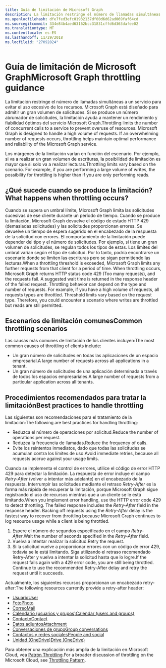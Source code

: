 ```yaml
---
title: Guía de limitación de Microsoft Graph
description: La limitación restringe el número de llamadas simultáneas a un servicio para evitar el uso excesivo de los recursos. Microsoft Graph está diseñado para admitir un gran volumen de solicitudes. Si se produce un número abrumador de solicitudes, la limitación ayuda a mantener un rendimiento y fiabilidad óptimos del servicio Microsoft Graph.
ms.openlocfilehash: dfe7fed3efc01932137df00d6d62ad069faf64cd
ms.sourcegitcommit: 334e84b4aed63162bcc31831cffd6d363dafee02
ms.translationtype: MT
ms.contentlocale: es-ES
ms.lasthandoff: 11/29/2018
ms.locfileid: "27092824"
---
```

# <a name="microsoft-graph-throttling-guidance"></a><span data-ttu-id="03638-105">Guía de limitación de Microsoft Graph</span><span class="sxs-lookup"><span data-stu-id="03638-105">Microsoft Graph throttling guidance</span></span>


<span data-ttu-id="03638-p102">La limitación restringe el número de llamadas simultáneas a un servicio para evitar el uso excesivo de los recursos. Microsoft Graph está diseñado para admitir un gran volumen de solicitudes. Si se produce un número abrumador de solicitudes, la limitación ayuda a mantener un rendimiento y fiabilidad óptimos del servicio Microsoft Graph.</span><span class="sxs-lookup"><span data-stu-id="03638-p102">Throttling limits the number of concurrent calls to a service to prevent overuse of resources. Microsoft Graph is designed to handle a high volume of requests. If an overwhelming number of requests occurs, throttling helps maintain optimal performance and reliability of the Microsoft Graph service.</span></span>

<span data-ttu-id="03638-p103">Los márgenes de la limitación varían en función del escenario. Por ejemplo, si va a realizar un gran volumen de escrituras, la posibilidad de limitación es mayor que si solo va a realizar lecturas.</span><span class="sxs-lookup"><span data-stu-id="03638-p103">Throttling limits vary based on the scenario. For example, if you are performing a large volume of writes, the possibility for throttling is higher than if you are only performing reads.</span></span>

## <a name="what-happens-when-throttling-occurs"></a><span data-ttu-id="03638-111">¿Qué sucede cuando se produce la limitación?</span><span class="sxs-lookup"><span data-stu-id="03638-111">What happens when throttling occurs?</span></span>

<span data-ttu-id="03638-p104">Cuando se supera un umbral límite, Microsoft Graph limita las solicitudes sucesivas de ese cliente durante un período de tiempo. Cuando se produce la limitación, Microsoft Graph devuelve el código de estado HTTP 429 (demasiadas solicitudes) y las solicitudes proporcionan errores. Se devuelve un tiempo de espera sugerido en el encabezado de la respuesta de la solicitud con errores. El comportamiento de la limitación puede depender del tipo y el número de solicitudes. Por ejemplo, si tiene un gran volumen de solicitudes, se regulan todos los tipos de estas. Los límites del umbral varían según el tipo de solicitud. Por lo tanto, podría encontrarse un escenario donde se limiten las escrituras pero se sigan permitiendo las lecturas.</span><span class="sxs-lookup"><span data-stu-id="03638-p104">When a throttling threshold is exceeded, Microsoft Graph limits any further requests from that client for a period of time. When throttling occurs, Microsoft Graph returns HTTP status code 429 (Too many requests), and the requests fail. A suggested wait time is returned in the response header of the failed request. Throttling behavior can depend on the type and number of requests. For example, if you have a high volume of requests, all requests types are throttled. Threshold limits vary based on the request type. Therefore, you could encounter a scenario where writes are throttled but reads are still permitted.</span></span> 

## <a name="common-throttling-scenarios"></a><span data-ttu-id="03638-119">Escenarios de limitación comunes</span><span class="sxs-lookup"><span data-stu-id="03638-119">Common throttling scenarios</span></span>

<span data-ttu-id="03638-120">Las causas más comunes de limitación de los clientes incluyen:</span><span class="sxs-lookup"><span data-stu-id="03638-120">The most common causes of throttling of clients include:</span></span>

* <span data-ttu-id="03638-121">Un gran número de solicitudes en todas las aplicaciones de un espacio empresarial.</span><span class="sxs-lookup"><span data-stu-id="03638-121">A large number of requests across all applications in a tenant.</span></span>
* <span data-ttu-id="03638-122">Un gran número de solicitudes de una aplicación determinada a través de todos los espacios empresariales.</span><span class="sxs-lookup"><span data-stu-id="03638-122">A large number of requests from a particular application across all tenants.</span></span>

## <a name="best-practices-to-handle-throttling"></a><span data-ttu-id="03638-123">Procedimientos recomendados para tratar la limitación</span><span class="sxs-lookup"><span data-stu-id="03638-123">Best practices to handle throttling</span></span>

<span data-ttu-id="03638-124">Las siguientes son recomendaciones para el tratamiento de la limitación:</span><span class="sxs-lookup"><span data-stu-id="03638-124">The following are best practices for handling throttling:</span></span>

* <span data-ttu-id="03638-125">Reduzca el número de operaciones por solicitud.</span><span class="sxs-lookup"><span data-stu-id="03638-125">Reduce the number of operations per request.</span></span>
* <span data-ttu-id="03638-126">Reduzca la frecuencia de llamadas.</span><span class="sxs-lookup"><span data-stu-id="03638-126">Reduce the frequency of calls.</span></span>
* <span data-ttu-id="03638-127">Evite los reintentos inmediatos, dado que todas las solicitudes se acumulan contra los límites de uso.</span><span class="sxs-lookup"><span data-stu-id="03638-127">Avoid immediate retries, because all requests accrue against your usage limits.</span></span>

<span data-ttu-id="03638-p105">Cuando se implementa el control de errores, utilice el código de error HTTP 429 para detectar la limitación. La respuesta de error incluye el campo *Retry-After* (volver a intentar más adelante) en el encabezado de la respuesta. Interrumpir las solicitudes mediante el retraso *Retry-After* es la forma más rápida de recuperar la limitación, porque Microsoft Graph sigue registrando el uso de recursos mientras que a un cliente se le está limitando.</span><span class="sxs-lookup"><span data-stu-id="03638-p105">When you implement error handling, use the HTTP error code 429 to detect throttling. The failed response includes the *Retry-After* field in the response header. Backing off requests using the *Retry-After* delay is the fastest way to recover from throttling because Microsoft Graph continues to log resource usage while a client is being throttled.</span></span>

1. <span data-ttu-id="03638-131">Espere el número de segundos especificado en el campo *Retry-After*.</span><span class="sxs-lookup"><span data-stu-id="03638-131">Wait the number of seconds specified in the *Retry-After* field.</span></span>
2. <span data-ttu-id="03638-132">Vuelva a intentar realizar la solicitud.</span><span class="sxs-lookup"><span data-stu-id="03638-132">Retry the request.</span></span>
3. <span data-ttu-id="03638-p106">Si la solicitud vuelve a proporcionar errores con un código de error 429, todavía se le está limitando. Siga utilizando el retraso recomendado Retry-After y vuelva a intentar la solicitud hasta que lo logre.</span><span class="sxs-lookup"><span data-stu-id="03638-p106">If the request fails again with a 429 error code, you are still being throttled. Continue to use the recommended Retry-After delay and retry the request until it succeeds.</span></span>

<span data-ttu-id="03638-135">Actualmente, los siguientes recursos proporcionan un encabezado retry-after:</span><span class="sxs-lookup"><span data-stu-id="03638-135">The following resources currently provide a retry-after header:</span></span>
- [<span data-ttu-id="03638-136">Usuario</span><span class="sxs-lookup"><span data-stu-id="03638-136">User</span></span>](/graph/api/resources/user?view=graph-rest-1.0)
- [<span data-ttu-id="03638-137">Foto</span><span class="sxs-lookup"><span data-stu-id="03638-137">Photo</span></span>](/graph/api/resources/profilephoto?view=graph-rest-1.0)
- [<span data-ttu-id="03638-138">Correo</span><span class="sxs-lookup"><span data-stu-id="03638-138">Mail</span></span>](/graph/api/resources/message?view=graph-rest-1.0)
- [<span data-ttu-id="03638-139">Calendario (usuarios y grupos)</span><span class="sxs-lookup"><span data-stu-id="03638-139">Calendar (users and groups)</span></span>](/graph/api/resources/event?view=graph-rest-1.0)
- [<span data-ttu-id="03638-140">Contacto</span><span class="sxs-lookup"><span data-stu-id="03638-140">Contact</span></span>](/graph/api/resources/contact?view=graph-rest-1.0)
- [<span data-ttu-id="03638-141">Datos adjuntos</span><span class="sxs-lookup"><span data-stu-id="03638-141">Attachment</span></span>](/graph/api/resources/attachment?view=graph-rest-1.0)
- [<span data-ttu-id="03638-142">Conversaciones de grupo</span><span class="sxs-lookup"><span data-stu-id="03638-142">Group conversations</span></span>](/graph/api/resources/conversation?view=graph-rest-1.0)
- [<span data-ttu-id="03638-143">Contactos y redes sociales</span><span class="sxs-lookup"><span data-stu-id="03638-143">People and social</span></span>](/graph/api/resources/social-overview?view=graph-rest-beta)
- [<span data-ttu-id="03638-144">Unidad (OneDrive)</span><span class="sxs-lookup"><span data-stu-id="03638-144">Drive (OneDrive)</span></span>](/graph/api/resources/drive?view=graph-rest-1.0)

<span data-ttu-id="03638-145">Para obtener una explicación más amplia de la limitación en Microsoft Cloud, vea [Patrón Throttling](https://msdn.microsoft.com/library/office/dn589798.aspx).</span><span class="sxs-lookup"><span data-stu-id="03638-145">For a broader discussion of throttling on the Microsoft Cloud, see [Throttling Pattern](https://msdn.microsoft.com/library/office/dn589798.aspx).</span></span>
